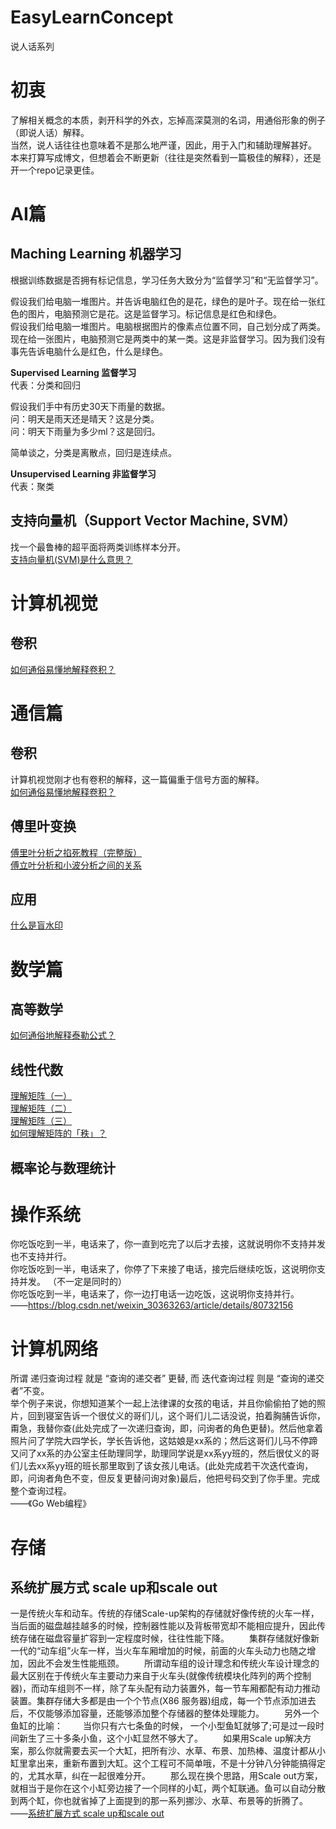 # EasyLearnConcept
说人话系列

# 初衷
了解相关概念的本质，剥开科学的外衣，忘掉高深莫测的名词，用通俗形象的例子（即说人话）解释。  
当然，说人话往往也意味着不是那么地严谨，因此，用于入门和辅助理解甚好。  
本来打算写成博文，但想着会不断更新（往往是突然看到一篇极佳的解释），还是开一个repo记录更佳。  

# AI篇
## Maching Learning 机器学习
根据训练数据是否拥有标记信息，学习任务大致分为“监督学习”和“无监督学习”。  

假设我们给电脑一堆图片。并告诉电脑红色的是花，绿色的是叶子。现在给一张红色的图片，电脑预测它是花。这是监督学习。标记信息是红色和绿色。  
假设我们给电脑一堆图片。电脑根据图片的像素点位置不同，自己划分成了两类。现在给一张图片，电脑预测它是两类中的某一类。这是非监督学习。因为我们没有事先告诉电脑什么是红色，什么是绿色。  

**Supervised Learning 监督学习**  
代表：分类和回归

假设我们手中有历史30天下雨量的数据。  
问：明天是雨天还是晴天？这是分类。  
问：明天下雨量为多少ml？这是回归。  

简单谈之，分类是离散点，回归是连续点。  

**Unsupervised Learning 非监督学习**  
代表：聚类

## 支持向量机（Support Vector Machine, SVM）
找一个最鲁棒的超平面将两类训练样本分开。  
[支持向量机(SVM)是什么意思？](https://www.zhihu.com/question/21094489/answer/86273196)  

# 计算机视觉
## 卷积  
[如何通俗易懂地解释卷积？](https://www.zhihu.com/question/22298352/answer/228543288)  

# 通信篇
## 卷积  
计算机视觉刚才也有卷积的解释，这一篇偏重于信号方面的解释。   
[如何通俗易懂地解释卷积？](https://www.zhihu.com/question/22298352/answer/34267457)   

## 傅里叶变换
[傅里叶分析之掐死教程（完整版）](https://zhuanlan.zhihu.com/p/19763358)   
[傅立叶分析和小波分析之间的关系](https://www.zhihu.com/question/22864189/answer/40772083)  

## 应用
[什么是盲水印](https://www.zhihu.com/question/50735753/answer/278510105)  

# 数学篇
## 高等数学
[如何通俗地解释泰勒公式？](https://www.zhihu.com/question/21149770/answer/111173412)  

## 线性代数
[理解矩阵（一）](https://blog.csdn.net/myan/article/details/647511)  
[理解矩阵（二）](https://blog.csdn.net/myan/article/details/649018)  
[理解矩阵（三）](https://blog.csdn.net/myan/article/details/1865397)  
[如何理解矩阵的「秩」？](https://www.zhihu.com/question/21605094/answer/500813812)  

## 概率论与数理统计

# 操作系统
你吃饭吃到一半，电话来了，你一直到吃完了以后才去接，这就说明你不支持并发也不支持并行。  
你吃饭吃到一半，电话来了，你停了下来接了电话，接完后继续吃饭，这说明你支持并发。  （不一定是同时的）  
你吃饭吃到一半，电话来了，你一边打电话一边吃饭，这说明你支持并行。    
——https://blog.csdn.net/weixin_30363263/article/details/80732156  

# 计算机网络
所谓 递归查询过程 就是 “查询的递交者” 更替, 而 迭代查询过程 则是 “查询的递交者”不变。  
举个例子来说，你想知道某个一起上法律课的女孩的电话，并且你偷偷拍了她的照片，回到寝室告诉一个很仗义的哥们儿，这个哥们儿二话没说，拍着胸脯告诉你，甭急，我替你查(此处完成了一次递归查询，即，问询者的角色更替)。然后他拿着照片问了学院大四学长，学长告诉他，这姑娘是xx系的；然后这哥们儿马不停蹄又问了xx系的办公室主任助理同学，助理同学说是xx系yy班的，然后很仗义的哥们儿去xx系yy班的班长那里取到了该女孩儿电话。(此处完成若干次迭代查询，即，问询者角色不变，但反复更替问询对象)最后，他把号码交到了你手里。完成整个查询过程。  
——《Go Web编程》  

# 存储
## 系统扩展方式 scale up和scale out
一是传统火车和动车。传统的存储Scale-up架构的存储就好像传统的火车一样，当后面的磁盘越挂越多的时候，控制器性能以及背板带宽却不能相应提升，因此传统存储在磁盘容量扩容到一定程度时候，往往性能下降。
　　集群存储就好像新一代的“动车组”火车一样，当火车车厢增加的时候，前面的火车头动力也随之增加，因此不会发生性能瓶颈。
　　所谓动车组的设计理念和传统火车设计理念的最大区别在于传统火车主要动力来自于火车头(就像传统模块化阵列的两个控制器)，而动车组则不一样，除了车头配有动力装置外，每一节车厢都配有动力推动装置。集群存储大多都是由一个个节点(X86 服务器)组成，每一个节点添加进去后，不仅能够添加容量，还能够添加整个存储器的整体处理能力。
　　另外一个鱼缸的比喻：
　　当你只有六七条鱼的时候， 一个小型鱼缸就够了;可是过一段时间新生了三十多条小鱼，这个小缸显然不够大了。
　　如果用Scale up解决方案，那么你就需要去买一个大缸，把所有沙、水草、布景、加热棒、温度计都从小缸里拿出来，重新布置到大缸。这个工程可不简单哦，不是十分钟八分钟能搞得定的，尤其水草，纠在一起很难分开。
　　那么现在换个思路，用Scale out方案，就相当于是你在这个小缸旁边接了一个同样的小缸，两个缸联通。鱼可以自动分散到两个缸，你也就省掉了上面提到的那一系列挪沙、水草、布景等的折腾了。
——[系统扩展方式 scale up和scale out](https://blog.csdn.net/truong/article/details/73056934)
